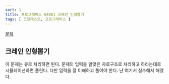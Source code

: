 ```yaml
---
sort: 1
title: 프로그래머스 64061 크레인 인형뽑기
tags: [ 코딩테스트, 프로그래머스 ]
---
```


[문제](https://programmers.co.kr/learn/courses/30/lessons/64061)

## 크레인 인형뽑기

이 문제는 큐로 처리하면 된다. 문제의 입력을 알맞은 자료구조로 처리하고 하라는대로 시뮬레이션하면 풀린다. 다만 입력을 잘 이해하고 풀어야 한다. 난 여기서 실수해서 해맸다.